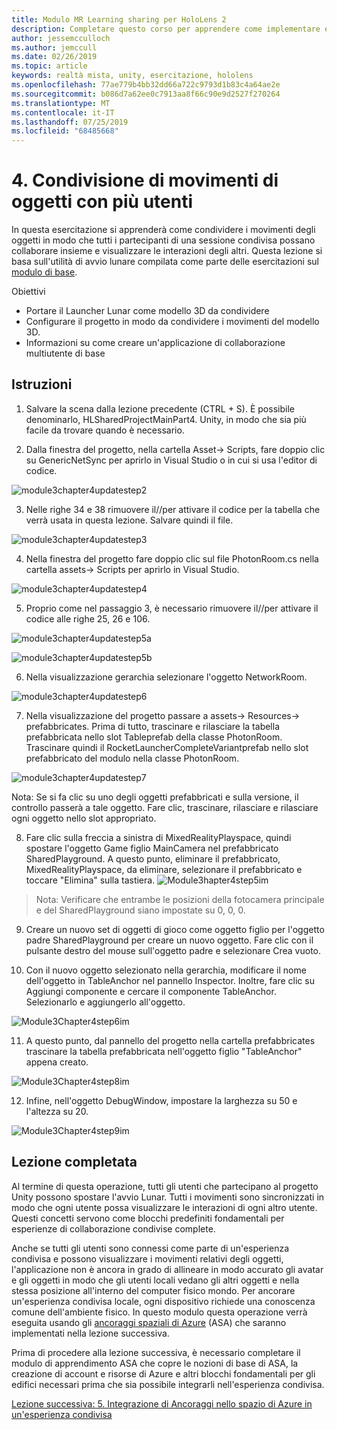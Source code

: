```yaml
---
title: Modulo MR Learning sharing per HoloLens 2
description: Completare questo corso per apprendere come implementare esperienze condivise multiutente all'interno di un'applicazione HoloLens 2.
author: jessemcculloch
ms.author: jemccull
ms.date: 02/26/2019
ms.topic: article
keywords: realtà mista, unity, esercitazione, hololens
ms.openlocfilehash: 77ae779b4bb32dd66a722c9793d1b83c4a64ae2e
ms.sourcegitcommit: b086d7a62ee0c7913aa8f66c90e9d2527f270264
ms.translationtype: MT
ms.contentlocale: it-IT
ms.lasthandoff: 07/25/2019
ms.locfileid: "68485668"
---
```

# <a name="4-sharing-object-movements-with-multiple-users"></a>4. Condivisione di movimenti di oggetti con più utenti

In questa esercitazione si apprenderà come condividere i movimenti degli oggetti in modo che tutti i partecipanti di una sessione condivisa possano collaborare insieme e visualizzare le interazioni degli altri. Questa lezione si basa sull'utilità di avvio lunare compilata come parte delle esercitazioni sul [modulo di base](mrlearning-base.md).

Obiettivi

- Portare il Launcher Lunar come modello 3D da condividere
- Configurare il progetto in modo da condividere i movimenti del modello 3D.
- Informazioni su come creare un'applicazione di collaborazione multiutente di base

## <a name="instructions"></a>Istruzioni


1. Salvare la scena dalla lezione precedente (CTRL + S). È possibile denominarlo, HLSharedProjectMainPart4. Unity, in modo che sia più facile da trovare quando è necessario.

2. Dalla finestra del progetto, nella cartella Asset-> Scripts, fare doppio clic su GenericNetSync per aprirlo in Visual Studio o in cui si usa l'editor di codice.  

![module3chapter4updatestep2](images/module3chapter4updatestep2.png)

3. Nelle righe 34 e 38 rimuovere il//per attivare il codice per la tabella che verrà usata in questa lezione. Salvare quindi il file. 

![module3chapter4updatestep3](images/module3chapter4updatestep3.png)

4. Nella finestra del progetto fare doppio clic sul file PhotonRoom.cs nella cartella assets-> Scripts per aprirlo in Visual Studio. 

![module3chapter4updatestep4](images/module3chapter4updatestep4.png)

5. Proprio come nel passaggio 3, è necessario rimuovere il//per attivare il codice alle righe 25, 26 e 106.

![module3chapter4updatestep5a](images/module3chapter4updatestep5a.png) 

![module3chapter4updatestep5b](images/module3chapter4updatestep5b.png)

6. Nella visualizzazione gerarchia selezionare l'oggetto NetworkRoom.

![module3chapter4updatestep6](images/module3chapter4updatestep6.png)

7. Nella visualizzazione del progetto passare a assets-> Resources-> prefabbricates. Prima di tutto, trascinare e rilasciare la tabella prefabbricata nello slot Tableprefab della classe PhotonRoom. Trascinare quindi il RocketLauncherCompleteVariantprefab nello slot prefabbricato del modulo nella classe PhotonRoom.

![module3chapter4updatestep7](images/module3chapter4updatestep7.png)

   Nota: Se si fa clic su uno degli oggetti prefabbricati e sulla versione, il controllo passerà a tale oggetto. Fare clic, trascinare, rilasciare e rilasciare ogni oggetto nello slot appropriato.

8. Fare clic sulla freccia a sinistra di MixedRealityPlayspace, quindi spostare l'oggetto Game figlio MainCamera nel prefabbricato SharedPlayground. A questo punto, eliminare il prefabbricato, MixedRealityPlayspace, da eliminare, selezionare il prefabbricato e toccare "Elimina" sulla tastiera.
![Module3hapter4step5im](images/module3chapter4step5im.PNG)

>Nota:  Verificare che entrambe le posizioni della fotocamera principale e del SharedPlayground siano impostate su 0, 0, 0.
>

9. Creare un nuovo set di oggetti di gioco come oggetto figlio per l'oggetto padre SharedPlayground per creare un nuovo oggetto. Fare clic con il pulsante destro del mouse sull'oggetto padre e selezionare Crea vuoto. 

10. Con il nuovo oggetto selezionato nella gerarchia, modificare il nome dell'oggetto in TableAnchor nel pannello Inspector. Inoltre, fare clic su Aggiungi componente e cercare il componente TableAnchor. Selezionarlo e aggiungerlo all'oggetto. 

![Module3Chapter4step6im](images/module3chapter4step7im.PNG)

11. A questo punto, dal pannello del progetto nella cartella prefabbricates trascinare la tabella prefabbricata nell'oggetto figlio "TableAnchor" appena creato.

![Module3Chapter4step8im](images/module3chapter4step8im.PNG)

12. Infine, nell'oggetto DebugWindow, impostare la larghezza su 50 e l'altezza su 20.

![Module3Chapter4step9im](images/module3chapter4step11im.PNG)

## <a name="congratulations"></a>Lezione completata


Al termine di questa operazione, tutti gli utenti che partecipano al progetto Unity possono spostare l'avvio Lunar. Tutti i movimenti sono sincronizzati in modo che ogni utente possa visualizzare le interazioni di ogni altro utente. Questi concetti servono come blocchi predefiniti fondamentali per esperienze di collaborazione condivise complete. 

Anche se tutti gli utenti sono connessi come parte di un'esperienza condivisa e possono visualizzare i movimenti relativi degli oggetti, l'applicazione non è ancora in grado di allineare in modo accurato gli avatar e gli oggetti in modo che gli utenti locali vedano gli altri oggetti e nella stessa posizione all'interno del computer fisico mondo. Per ancorare un'esperienza condivisa locale, ogni dispositivo richiede una conoscenza comune dell'ambiente fisico. In questo modulo questa operazione verrà eseguita usando gli [ancoraggi spaziali di Azure](<https://azure.microsoft.com/en-us/services/spatial-anchors/>) (ASA) che saranno implementati nella lezione successiva.

Prima di procedere alla lezione successiva, è necessario completare il modulo di apprendimento ASA che copre le nozioni di base di ASA, la creazione di account e risorse di Azure e altri blocchi fondamentali per gli edifici necessari prima che sia possibile integrarli nell'esperienza condivisa.

[Lezione successiva: 5. Integrazione di Ancoraggi nello spazio di Azure in un'esperienza condivisa](mrlearning-sharing(photon)-ch5.md)

